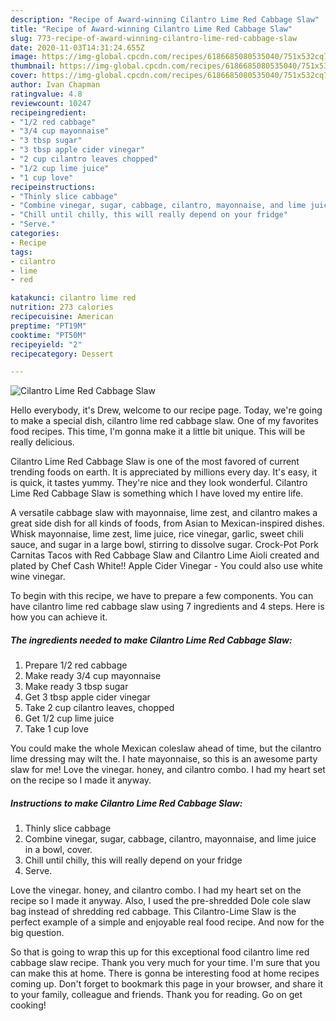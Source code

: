 ```yaml
---
description: "Recipe of Award-winning Cilantro Lime Red Cabbage Slaw"
title: "Recipe of Award-winning Cilantro Lime Red Cabbage Slaw"
slug: 773-recipe-of-award-winning-cilantro-lime-red-cabbage-slaw
date: 2020-11-03T14:31:24.655Z
image: https://img-global.cpcdn.com/recipes/6186685080535040/751x532cq70/cilantro-lime-red-cabbage-slaw-recipe-main-photo.jpg
thumbnail: https://img-global.cpcdn.com/recipes/6186685080535040/751x532cq70/cilantro-lime-red-cabbage-slaw-recipe-main-photo.jpg
cover: https://img-global.cpcdn.com/recipes/6186685080535040/751x532cq70/cilantro-lime-red-cabbage-slaw-recipe-main-photo.jpg
author: Ivan Chapman
ratingvalue: 4.8
reviewcount: 10247
recipeingredient:
- "1/2 red cabbage"
- "3/4 cup mayonnaise"
- "3 tbsp sugar"
- "3 tbsp apple cider vinegar"
- "2 cup cilantro leaves chopped"
- "1/2 cup lime juice"
- "1 cup love"
recipeinstructions:
- "Thinly slice cabbage"
- "Combine vinegar, sugar, cabbage, cilantro, mayonnaise, and lime juice in a bowl, cover."
- "Chill until chilly, this will really depend on your fridge"
- "Serve."
categories:
- Recipe
tags:
- cilantro
- lime
- red

katakunci: cilantro lime red 
nutrition: 273 calories
recipecuisine: American
preptime: "PT19M"
cooktime: "PT50M"
recipeyield: "2"
recipecategory: Dessert

---
```



![Cilantro Lime Red Cabbage Slaw](https://img-global.cpcdn.com/recipes/6186685080535040/751x532cq70/cilantro-lime-red-cabbage-slaw-recipe-main-photo.jpg)

Hello everybody, it's Drew, welcome to our recipe page. Today, we're going to make a special dish, cilantro lime red cabbage slaw. One of my favorites food recipes. This time, I'm gonna make it a little bit unique. This will be really delicious.

Cilantro Lime Red Cabbage Slaw is one of the most favored of current trending foods on earth. It is appreciated by millions every day. It's easy, it is quick, it tastes yummy. They're nice and they look wonderful. Cilantro Lime Red Cabbage Slaw is something which I have loved my entire life.

A versatile cabbage slaw with mayonnaise, lime zest, and cilantro makes a great side dish for all kinds of foods, from Asian to Mexican-inspired dishes. Whisk mayonnaise, lime zest, lime juice, rice vinegar, garlic, sweet chili sauce, and sugar in a large bowl, stirring to dissolve sugar. Crock-Pot Pork Carnitas Tacos with Red Cabbage Slaw and Cilantro Lime Aioli created and plated by Chef Cash White!! Apple Cider Vinegar - You could also use white wine vinegar.


To begin with this recipe, we have to prepare a few components. You can have cilantro lime red cabbage slaw using 7 ingredients and 4 steps. Here is how you can achieve it.

<!--inarticleads1-->

##### The ingredients needed to make Cilantro Lime Red Cabbage Slaw:

1. Prepare 1/2 red cabbage
1. Make ready 3/4 cup mayonnaise
1. Make ready 3 tbsp sugar
1. Get 3 tbsp apple cider vinegar
1. Take 2 cup cilantro leaves, chopped
1. Get 1/2 cup lime juice
1. Take 1 cup love


You could make the whole Mexican coleslaw ahead of time, but the cilantro lime dressing may wilt the. I hate mayonnaise, so this is an awesome party slaw for me! Love the vinegar. honey, and cilantro combo. I had my heart set on the recipe so I made it anyway. 

<!--inarticleads2-->

##### Instructions to make Cilantro Lime Red Cabbage Slaw:

1. Thinly slice cabbage
1. Combine vinegar, sugar, cabbage, cilantro, mayonnaise, and lime juice in a bowl, cover.
1. Chill until chilly, this will really depend on your fridge
1. Serve.


Love the vinegar. honey, and cilantro combo. I had my heart set on the recipe so I made it anyway. Also, I used the pre-shredded Dole cole slaw bag instead of shredding red cabbage. This Cilantro-Lime Slaw is the perfect example of a simple and enjoyable real food recipe. And now for the big question. 

So that is going to wrap this up for this exceptional food cilantro lime red cabbage slaw recipe. Thank you very much for your time. I'm sure that you can make this at home. There is gonna be interesting food at home recipes coming up. Don't forget to bookmark this page in your browser, and share it to your family, colleague and friends. Thank you for reading. Go on get cooking!

